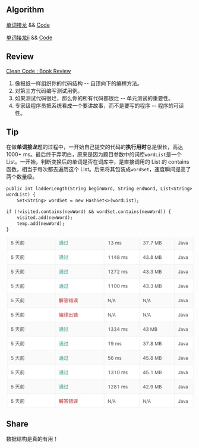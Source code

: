 ## Algorithm

[单词接龙](https://leetcode-cn.com/problems/word-ladder/description/) && [Code](https://github.com/learnITpossible/leetcode/blob/master/src/main/java/com/markdown/leetcode/editor/cn/LeetCode_127_WordLadder.java)

[单词接龙ii](https://leetcode-cn.com/problems/word-ladder-ii/description/) && [Code](https://github.com/learnITpossible/leetcode/blob/master/src/main/java/com/markdown/leetcode/editor/cn/LeetCode_126_WordLadderIi.java)

## Review

[Clean Code : Book Review](https://markhneedham.com/blog/2008/09/15/clean-code-book-review/)

1. 像报纸一样组织你的代码结构 -- 自顶向下的编程方法。
1. 对第三方代码编写测试用例。
1. 如果测试代码很烂，那么你的所有代码都很烂 -- 单元测试的重要性。
1. 专家级程序员把系统看成一个要讲故事，而不是要写的程序 -- 程序的可读性。

## Tip

在做**单词接龙**题的过程中，一开始自己提交的代码的**执行用时**总是很长，高达 1000+ ms。最后终于弄明白，原来是因为题目参数中的词库`wordList`是一个 List。一开始，判断变换后的单词是否在词库中，是直接调用的 List 的 contains 函数，相当于每次都去遍历这个 List。后来将其包装成`wordSet`，速度瞬间提高了两个数量级。

```
public int ladderLength(String beginWord, String endWord, List<String> wordList) {
    Set<String> wordSet = new HashSet<>(wordList);
```

```
if (!visited.contains(newWord) && wordSet.contains(newWord)) {
    visited.add(newWord);
    temp.add(newWord);
}
```

![提交记录](https://github.com/learnITpossible/ARTS/blob/master/image/%E5%8D%95%E8%AF%8D%E6%8E%A5%E9%BE%99.png)

## Share

数据结构是真的有用！
